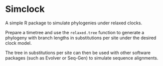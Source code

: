 Simclock
========

A simple R package to simulate phylogenies under relaxed clocks.

Prepare a timetree and use the `relaxed.tree` function to generate a phylogeny
with branch lengths in substitutions per site under the desired clock model.

The tree in substitutions per site can then be used with other software
packages (such as Evolver or Seq-Gen) to simulate sequence alignments.
